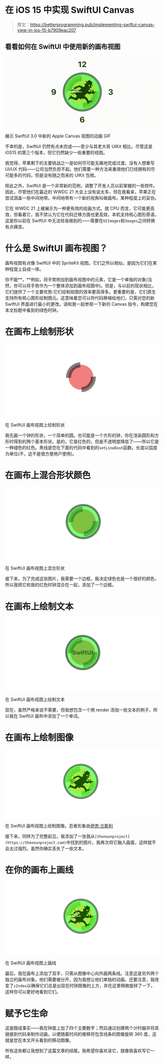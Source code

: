 # 在 iOS 15 中实现 SwiftUI Canvas

> 原文：<https://betterprogramming.pub/implementing-swiftui-canvas-view-in-ios-15-b7909eac207>

## 看看如何在 SwiftUI 中使用新的画布视图

![](img/fd16464375065837c4b4f07ed065b84a.png)

展示 SwiftUI 3.0 中新的 Apple Canvas 视图的动画 GIF

不幸的是，SwiftUI 仍然有点未完成——至少与其老大哥 UIKit 相比。尽管这是 iOS15 的第三个版本，但它仍然缺少一些重要的视图。

我觉得，苹果剩下的主要挑战之一是如何尽可能无痛地完成过渡。没有人想重写 UI/UX 代码——公司当然负担不起。他们需要一种方法来重用他们已经拥有的尽可能多的代码，但是没有随之而来的 UIKit 包袱。

除此之外，SwiftUI 是一个非常新的范例，调整了开发人员以前掌握的一些控件。因此，尽管他们在最近的 WWDC 21 大会上没有说太多，但在我看来，苹果正在尝试涵盖一些中间地带。中间地带有一个新的视角叫做画布。某种程度上的妥协。

它在 WWDC 21 上被展示为一种更有效的绘画方式。就 CPU 而言，它可能更高效，但看着它，我不禁认为它在代码迁移方面也更高效，本机支持核心图形原语，这是你以前在 SwiftUI 中无法轻易做到的——需要在`UIImages`和`Images`之间转换有点痛苦。

# 什么是 SwiftUI 画布视图？

画布视图有点像 SwiftUI 中的 SpriteKit 视图。它们之所以相似，是因为它们在某种程度上自成一体。

你不能**，**例如，将手势附加到画布视图中的元素，它是一个单独的对象(当然，你可以将手势作为一个整体添加到画布视图中)。但是，与以前的现状相比，它们提供了一个主要优势:它们绘制视图的效率要高得多。更重要的是，它们原生支持所有核心图形绘制图元。这意味着您可以将代码移植给他们，只需对您的新 SwiftUI 界面进行最小的更改。请和我一起参观一下新的 Canvas 指令，构建您在本文标题中看到的绿色时钟。

# 在画布上绘制形状

![](img/43053f88740d75cae25ab40a22a473f7.png)

在 SwiftUI 画布视图上绘制形状

我先画一个钟的形状，一个简单的圆。也可能是一个方形的钟，你在渲染圆形和方形时得到的两个基本形状。是的，它是红色的，但是不透明度降低了——所以它是一种褪色的红色。黑线是您在下面的代码中看到的`setLineDash`函数。长度以弧度为单位(不，这不是很方便用户使用)。

# 在画布上混合形状颜色

![](img/205b81f9d40e1dd14732ccf08f8ea8d6.png)

在 SwiftUI 画布视图上混合形状

接下来，为了完成这张图片，我需要一个边框，我决定绿色也是一个很好的颜色，所以我把它和我的红色时钟混合在一起，添加了一个边框。

# 在画布上绘制文本

![](img/efed09553552316cf8b8bc1f319ea80b.png)

在 SwiftUI 画布视图上绘制文本

现在，虽然严格来说不需要，但我想包含一个用 render 添加一些文本的例子，所以我在 SwiftUI 画布中添加了一个单词。

# 在画布上绘制图像

![](img/505bbab4db6a478cc57e7a1aa4623ec9.png)

在 SwiftUI 画布视图上绘制图像。忍者形象由[伊恩·兰斯利](https://thenounproject.com/ian821/)

接下来，同样为了完整起见，我添加了一张我从`[thenounproject](https://thenounproject.com)`中找到的图片。我再次将它融入画面，这样就不会太过强烈。虽然你确实丢失了一些文本。

# 在你的画布上画线

![](img/edab1e053b80ca05787922b963c855ad.png)

在 SwiftUI 画布视图上画线

最后，我在画布上添加了双手，只需从图像中心向外画两条线。注意这是另外两个独立的画布对象。他们需要被分开，因为我想让他们单独的动画。还要注意，我改变了`zIndex`以确保它们总是出现在时钟图像的上方，并在这里稍微旋转了一下，这样你可以更好地看到它们。

# 赋予它生命

这是既成事实——我在钟面上加了四个主要数字；然后通过创建两个计时器并将其链接到代码来制作动画，以便随着时间的推移将包含线条的图像旋转 360 度，这就是您在本文开头看到的移动图像。

所有这些都让我想到了这篇文章的结尾。我希望你喜欢读它，就像我喜欢写它一样。
